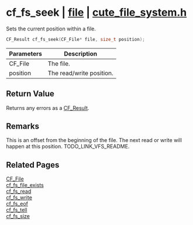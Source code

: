 # cf_fs_seek | [file](https://github.com/RandyGaul/cute_framework/blob/master/docs/file_readme.md) | [cute_file_system.h](https://github.com/RandyGaul/cute_framework/blob/master/include/cute_file_system.h)

Sets the current position within a file.

```cpp
CF_Result cf_fs_seek(CF_File* file, size_t position);
```

Parameters | Description
--- | ---
CF_File | The file.
position | The read/write position.

## Return Value

Returns any errors as a [CF_Result](https://github.com/RandyGaul/cute_framework/blob/master/docs/utility/cf_result.md).

## Remarks

This is an offset from the beginning of the file. The next read or write will happen at this position. TODO_LINK_VFS_README.

## Related Pages

[CF_File](https://github.com/RandyGaul/cute_framework/blob/master/docs/file/cf_file.md)  
[cf_fs_file_exists](https://github.com/RandyGaul/cute_framework/blob/master/docs/file/cf_fs_file_exists.md)  
[cf_fs_read](https://github.com/RandyGaul/cute_framework/blob/master/docs/file/cf_fs_read.md)  
[cf_fs_write](https://github.com/RandyGaul/cute_framework/blob/master/docs/file/cf_fs_write.md)  
[cf_fs_eof](https://github.com/RandyGaul/cute_framework/blob/master/docs/file/cf_fs_eof.md)  
[cf_fs_tell](https://github.com/RandyGaul/cute_framework/blob/master/docs/file/cf_fs_tell.md)  
[cf_fs_size](https://github.com/RandyGaul/cute_framework/blob/master/docs/file/cf_fs_size.md)  
